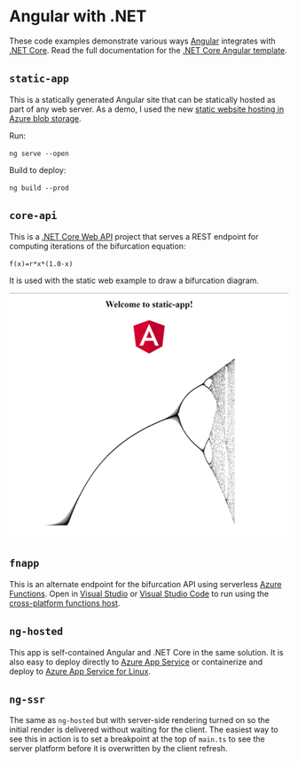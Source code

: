 # Angular with .NET

These code examples demonstrate various ways [Angular](https://angular.io) integrates with [.NET Core](https://jlik.me/d8e). Read the full documentation for the [.NET Core Angular template](https://jlik.me/d75).

## `static-app`

This is a statically generated Angular site that can be statically hosted as part of any web server. As a demo, I used the new [static website hosting in Azure blob storage](https://jlik.me/d76).

Run:

`ng serve --open`  

Build to deploy:

`ng build --prod`

## `core-api`

This is a [.NET Core Web API](https:jlik.me/d77) project that serves a REST endpoint for computing iterations of the bifurcation equation:

`f(x)=r*x*(1.0-x)`

It is used with the static web example to draw a bifurcation diagram.

![Bifurcation diagram](./media/bifurc.png)

## `fnapp`

This is an alternate endpoint for the bifurcation API using serverless [Azure Functions](https://jlik.me/d78). Open in [Visual Studio](https://jlik.me/d8b) or [Visual Studio Code](https://jlik.me/d8c) to run using the [cross-platform functions host](https://jlik.me/d8d).

## `ng-hosted`

This app is self-contained Angular and .NET Core in the same solution. It is also easy to deploy directly to [Azure App Service](https://jlik.me/d79) or containerize and deploy to [Azure App Service for Linux](https://jlik.me/d8a).

## `ng-ssr`

The same as `ng-hosted` but with server-side rendering turned on so the initial render is delivered without waiting for the client. The easiest way to see this in action is to set a breakpoint at the top of `main.ts` to see the server platform before it is overwritten by the client refresh.
